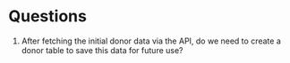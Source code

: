 # Questions

1. After fetching the initial donor data via the API, do we need to create a donor table to save this data for future use?